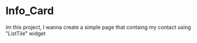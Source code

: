 # Info_Card
im this project, I wanna create a simple page that containg my contact using "ListTile" widget

